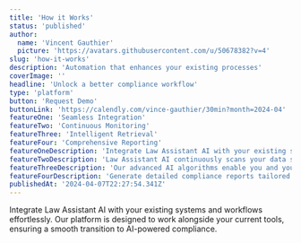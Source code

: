 ```yaml
---
title: 'How it Works'
status: 'published'
author:
  name: 'Vincent Gauthier'
  picture: 'https://avatars.githubusercontent.com/u/50678382?v=4'
slug: 'how-it-works'
description: 'Automation that enhances your existing processes'
coverImage: ''
headline: 'Unlock a better compliance workflow'
type: 'platform'
button: 'Request Demo'
buttonLink: 'https://calendly.com/vince-gauthier/30min?month=2024-04'
featureOne: 'Seamless Integration'
featureTwo: 'Continuous Monitoring'
featureThree: 'Intelligent Retrieval'
featureFour: 'Comprehensive Reporting'
featureOneDescription: 'Integrate Law Assistant AI with your existing systems and workflows effortlessly. Our platform is designed to work alongside your current tools, ensuring a smooth transition to AI-powered compliance.'
featureTwoDescription: 'Law Assistant AI continuously scans your data sources and regulatory databases, keeping you up-to-date with the latest compliance information. Stay ahead of potential issues and maintain a proactive approach to compliance.'
featureThreeDescription: 'Our advanced AI algorithms enable you and your website visitors to find specific compliance information, guidelines, and legal interpretations instantly. Save time and resources with our intelligent search capabilities.'
featureFourDescription: 'Generate detailed compliance reports tailored to your organization''s needs. Law Assistant AI provides a clear overview of your compliance status, highlighting potential issues and areas for improvement.'
publishedAt: '2024-04-07T22:27:54.341Z'
---
```


Integrate Law Assistant AI with your existing systems and workflows effortlessly. Our platform is designed to work alongside your current tools, ensuring a smooth transition to AI-powered compliance.